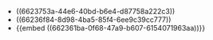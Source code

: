- ((6623753a-44e6-40bd-b6e4-d87758a222c3))
- ((66236f84-8d98-4ba5-85f4-6ee9c39cc777))
- {{embed ((662361ba-0f68-47a9-b607-6154071963aa))}}